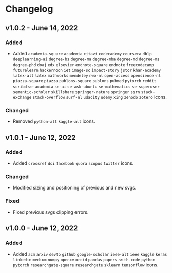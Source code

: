 # Changelog
## v1.0.2 - June 14, 2022
### Added
- Added ```academia-square``` ```academia``` ```citavi``` ```codecademy``` ```coursera``` ```dblp``` ```deeplearning-ai``` ```degree-bs``` ```degree-ma``` ```degree-mba``` ```degree-md``` ```degree-ms``` ```degree-phd``` ```doaj``` ```edx``` ```elsevier``` ```endnote-square``` ```endnote``` ```freecodecamp``` ```futurelearn``` ```hackernoon``` ```iet``` ```image-sc``` ```impact-story``` ```jstor``` ```khan-academy``` ```latex-alt``` ```latex``` ```mathworks``` ```mendeley``` ```nwo-nl``` ```open-access``` ```opensience-nl``` ```piazza-square``` ```piazza``` ```publons-square``` ```publons``` ```pubmed``` ```pytorch``` ```reddit``` ```scribd``` ```se-academia``` ```se-ai``` ```se-ask-ubuntu``` ```se-mathematics``` ```se-superuser``` ```semantic-scholar``` ```skillshare``` ```springer-nature``` ```springer``` ```ssrn``` ```stack-exchange``` ```stack-overflow``` ```surf-nl``` ```udacity``` ```udemy``` ```xing``` ```zenodo``` ```zotero``` icons.

### Changed
- Removed ```python-alt``` ```kaggle-alt``` icons.

## v1.0.1 - June 12, 2022
### Added
- Added ```crossref``` ```doi``` ```facebook``` ```quora``` ```scopus``` ```twitter``` icons.

### Changed
- Modified sizing and positioning of previous and new svgs.

### Fixed
- Fixed previous svgs clipping errors.

## v1.0.0 - June 12, 2022
### Added
- Added ```acm``` ```arxiv``` ```devto``` ```github``` ```google-scholar``` ```ieee-alt``` ```ieee``` ```kaggle``` ```keras``` ```linkedin``` ```medium``` ```numpy``` ```opencv``` ```orcid``` ```pandas``` ```papers-with-code``` ```python``` ```pytorch``` ```researchgate-square``` ```researchgate``` ```sklearn``` ```tensorflow``` icons.
